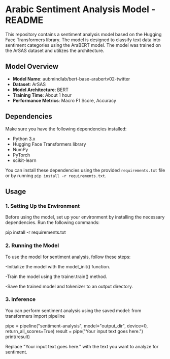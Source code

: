 # Arabic Sentiment Analysis Model - README

This repository contains a sentiment analysis model based on the Hugging Face Transformers library. The model is designed to classify text data into sentiment categories using the AraBERT model. The model was trained on the ArSAS dataset and utilizes the architecture.

## Model Overview

- **Model Name**: aubmindlab/bert-base-arabertv02-twitter
- **Dataset**: ArSAS
- **Model Architecture**: BERT
- **Training Time**: About 1 hour
- **Performance Metrics**: Macro F1 Score, Accuracy

## Dependencies

Make sure you have the following dependencies installed:

- Python 3.x
- Hugging Face Transformers library
- NumPy
- PyTorch
- scikit-learn

You can install these dependencies using the provided `requirements.txt` file or by running `pip install -r requirements.txt`.

## Usage

### 1. Setting Up the Environment

Before using the model, set up your environment by installing the necessary dependencies. Run the following commands:


pip install -r requirements.txt

###  2. Running the Model
To use the model for sentiment analysis, follow these steps:

-Initialize the model with the model_init() function.

-Train the model using the trainer.train() method.

-Save the trained model and tokenizer to an output directory.

### 3. Inference
You can perform sentiment analysis using the saved model:
from transformers import pipeline

pipe = pipeline("sentiment-analysis", model="output_dir", device=0, return_all_scores=True)
result = pipe("Your input text goes here.")
print(result)

Replace "Your input text goes here." with the text you want to analyze for sentiment.
